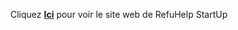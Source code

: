 Cliquez <a href="http://www.refuhelpstartup.com/"><strong>Ici</strong></a> pour voir le site web de RefuHelp StartUp 
